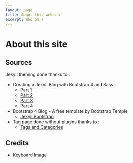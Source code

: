 ```yaml
---
layout: page
title: About this website
excerpt: Who am ?
---
```


# About this site

## Sources

Jekyll theming done thanks to :

- Creating a Jekyll Blog with Bootstrap 4 and Sass
  - [Part 1](https://experimentingwithcode.com/creating-a-jekyll-blog-with-bootstrap-4-and-sass-part-1/)
  - [Part 2](https://experimentingwithcode.com/creating-a-jekyll-blog-with-bootstrap-4-and-sass-part-2/)
  - [Part 3](https://experimentingwithcode.com/creating-a-jekyll-blog-with-bootstrap-4-and-sass-part-3/)
  - [Part 4](https://experimentingwithcode.com/creating-a-jekyll-blog-with-bootstrap-4-and-sass-part-4/)
- Bootstrap 4 Blog - A free template by Bootstrap Temple
  - [Jekyll Bootstrap](https://github.com/the-prism/Jekyll-Bootstrap)
- Tag page done without plugins thanks to :
  - [Tags and Catagories](http://codinfox.github.io/dev/2015/03/06/use-tags-and-categories-in-your-jekyll-based-github-pages/)
  
## Credits

- [Keyboard Image](https://www.pexels.com/photo/black-laptop-computer-keyboard-163130/)
